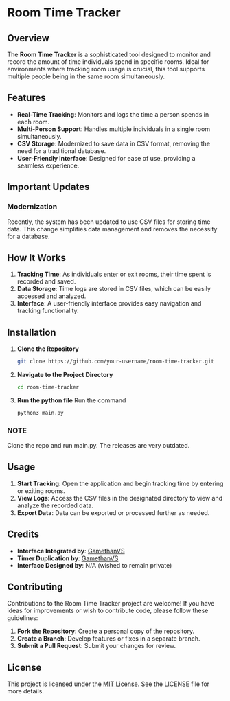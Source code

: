 # Room Time Tracker

## Overview

The **Room Time Tracker** is a sophisticated tool designed to monitor and record the amount of time individuals spend in specific rooms. Ideal for environments where tracking room usage is crucial, this tool supports multiple people being in the same room simultaneously.

## Features

- **Real-Time Tracking**: Monitors and logs the time a person spends in each room.
- **Multi-Person Support**: Handles multiple individuals in a single room simultaneously.
- **CSV Storage**: Modernized to save data in CSV format, removing the need for a traditional database.
- **User-Friendly Interface**: Designed for ease of use, providing a seamless experience.

## Important Updates

### Modernization

Recently, the system has been updated to use CSV files for storing time data. This change simplifies data management and removes the necessity for a database.

## How It Works

1. **Tracking Time**: As individuals enter or exit rooms, their time spent is recorded and saved.
2. **Data Storage**: Time logs are stored in CSV files, which can be easily accessed and analyzed.
3. **Interface**: A user-friendly interface provides easy navigation and tracking functionality.

## Installation

1. **Clone the Repository**

   ```bash
   git clone https://github.com/your-username/room-time-tracker.git
   ```

2. **Navigate to the Project Directory**

   ```bash
   cd room-time-tracker
   ```
3. **Run the python file**
    Run the command
    ```bash
    python3 main.py
    ```

### NOTE

Clone the repo and run main.py. The releases are very outdated.

## Usage

1. **Start Tracking**: Open the application and begin tracking time by entering or exiting rooms.
2. **View Logs**: Access the CSV files in the designated directory to view and analyze the recorded data.
3. **Export Data**: Data can be exported or processed further as needed.

## Credits

- **Interface Integrated by**: [GamethanVS](https://github.com/gamethanvs)
- **Timer Duplication by**: [GamethanVS](https://github.com/gamethanvs)
- **Interface Designed by**: N/A (wished to remain private)

## Contributing

Contributions to the Room Time Tracker project are welcome! If you have ideas for improvements or wish to contribute code, please follow these guidelines:

1. **Fork the Repository**: Create a personal copy of the repository.
2. **Create a Branch**: Develop features or fixes in a separate branch.
3. **Submit a Pull Request**: Submit your changes for review.

## License

This project is licensed under the [MIT License](LICENSE). See the LICENSE file for more details.